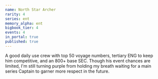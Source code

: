 ```yaml
---
name: North Star Archer
rarity: 4
series: ent
memory_alpha: ent
bigbook_tier: 4
events: 4
in_portal: true
published: true
---
```


A good daily use crew with top 50 voyage numbers, tertiary ENG to keep him competitive, and an 800+ base SEC. Though his event chances are limited, I'm still turning purple from holding my breath waiting for a main series Captain to garner more respect in the future.
